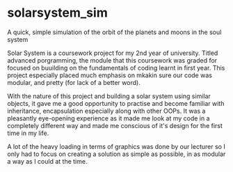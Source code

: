 # solarsystem_sim
A quick, simple simulation of the orbit of the planets and moons in the soul system

Solar System is a coursework project for my 2nd year of university. Titled advanced porgramming, the module 
that this coursework was graded for focused on buuilding on the fundamentals of coding learnt in first year. This project especially placed 
much emphasis on mkakin sure our code was modular, and pretty (for lack of a better word). 

With the nature of this project and building a solar system using similar objects, it gave me a good opportunity to practise
and become familiar with inheritance, encapsulation especially along with other OOPs. It was a pleasantly eye-opening experience as it made
me look at my code in a completely different way and made me conscious of it's design for the first time in my life.

A lot of the heavy loading in terms of graphics was done by our lecturer so I only had to focus on creating a solution as simple as possible, in as modular 
a way as I could at the time.
